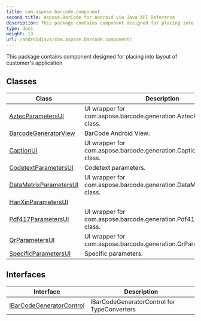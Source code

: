 ```yaml
---
title: com.aspose.barcode.component
second_title: Aspose.BarCode for Android via Java API Reference
description: This package contains component designed for placing into layout of customers application
type: docs
weight: 13
url: /androidjava/com.aspose.barcode.component/
---
```


This package contains component designed for placing into layout of customer's application


## Classes

| Class | Description |
| --- | --- |
| [AztecParametersUI](../com.aspose.barcode.component/aztecparametersui) | UI wrapper for com.aspose.barcode.generation.AztecParameters class. |
| [BarcodeGeneratorView](../com.aspose.barcode.component/barcodegeneratorview) | BarCode Android View. |
| [CaptionUI](../com.aspose.barcode.component/captionui) | UI wrapper for com.aspose.barcode.generation.CaptionParameters class. |
| [CodetextParametersUI](../com.aspose.barcode.component/codetextparametersui) | Codetext parameters. |
| [DataMatrixParametersUI](../com.aspose.barcode.component/datamatrixparametersui) | UI wrapper for com.aspose.barcode.generation.DataMatrixParameters class. |
| [HanXinParametersUI](../com.aspose.barcode.component/hanxinparametersui) |  |
| [Pdf417ParametersUI](../com.aspose.barcode.component/pdf417parametersui) | UI wrapper for com.aspose.barcode.generation.Pdf417Parameters class. |
| [QrParametersUI](../com.aspose.barcode.component/qrparametersui) | UI wrapper for com.aspose.barcode.generation.QrParameters class. |
| [SpecificParametersUI](../com.aspose.barcode.component/specificparametersui) | Specific parameters. |

## Interfaces

| Interface | Description |
| --- | --- |
| [IBarCodeGeneratorControl](../com.aspose.barcode.component/ibarcodegeneratorcontrol) | IBarCodeGeneratorControl for TypeConverters |
